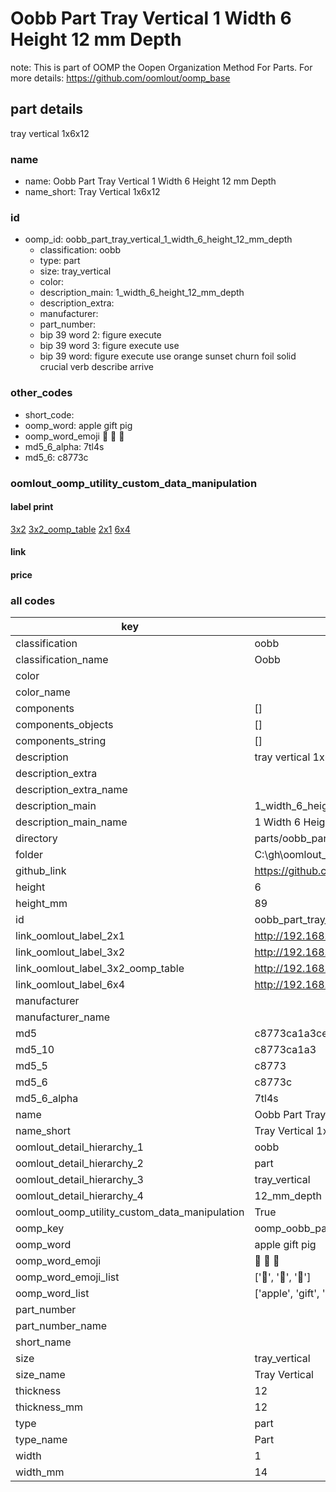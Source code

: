 # Oobb Part Tray Vertical 1 Width 6 Height 12 mm Depth  

note: This is part of OOMP the Oopen Organization Method For Parts. For more details: https://github.com/oomlout/oomp_base

##  part details
  



tray vertical 1x6x12



### name
* name: Oobb Part Tray Vertical 1 Width 6 Height 12 mm Depth
* name_short: Tray Vertical 1x6x12 
### id
* oomp_id: oobb_part_tray_vertical_1_width_6_height_12_mm_depth
  * classification: oobb
  * type: part
  * size: tray_vertical
  * color: 
  * description_main: 1_width_6_height_12_mm_depth
  * description_extra: 
  * manufacturer: 
  * part_number: 
  * bip 39 word 2: figure execute
  * bip 39 word 3: figure execute use
  * bip 39 word: figure execute use orange sunset churn foil solid crucial verb describe arrive

### other_codes
* short_code: 
* oomp_word: apple gift pig
* oomp_word_emoji :apple: :gift: :pig:
* md5_6_alpha: 7tl4s
* md5_6: c8773c






### oomlout_oomp_utility_custom_data_manipulation
#### label print
[3x2](http://192.168.1.245:1112/?label=oomp%207tl4s)
[3x2_oomp_table](http://192.168.1.108:1112/?label=oomp%207tl4s)
[2x1](http://192.168.1.242:1112/?label=oomp%207tl4s)
[6x4](http://192.168.1.55:1112/?label=oomp%207tl4s)    

#### link

                              

#### price







### all codes 
| key | value |  
| --- | --- |  
| classification | oobb |  
| classification_name | Oobb |  
| color |  |  
| color_name |  |  
| components | [] |  
| components_objects | [] |  
| components_string | [] |  
| description | tray vertical 1x6x12 |  
| description_extra |  |  
| description_extra_name |  |  
| description_main | 1_width_6_height_12_mm_depth |  
| description_main_name | 1 Width 6 Height 12 mm Depth |  
| directory | parts/oobb_part_tray_vertical_1_width_6_height_12_mm_depth |  
| folder | C:\gh\oomlout_oobb_version_4_generated_parts\parts\oobb_part_tray_vertical_1_width_6_height_12_mm_depth |  
| github_link | https://github.com/oomlout/oomlout_oomp_part_src/tree/main/parts/oobb_part_tray_vertical_1_width_6_height_12_mm_depth |  
| height | 6 |  
| height_mm | 89 |  
| id | oobb_part_tray_vertical_1_width_6_height_12_mm_depth |  
| link_oomlout_label_2x1 | http://192.168.1.242:1112/?label=oomp%207tl4s |  
| link_oomlout_label_3x2 | http://192.168.1.245:1112/?label=oomp%207tl4s |  
| link_oomlout_label_3x2_oomp_table | http://192.168.1.108:1112/?label=oomp%207tl4s |  
| link_oomlout_label_6x4 | http://192.168.1.55:1112/?label=oomp%207tl4s |  
| manufacturer |  |  
| manufacturer_name |  |  
| md5 | c8773ca1a3ceab4ca36cc9bddf53cab0 |  
| md5_10 | c8773ca1a3 |  
| md5_5 | c8773 |  
| md5_6 | c8773c |  
| md5_6_alpha | 7tl4s |  
| name | Oobb Part Tray Vertical 1 Width 6 Height 12 mm Depth |  
| name_short | Tray Vertical 1x6x12  |  
| oomlout_detail_hierarchy_1 | oobb |  
| oomlout_detail_hierarchy_2 | part |  
| oomlout_detail_hierarchy_3 | tray_vertical |  
| oomlout_detail_hierarchy_4 | 12_mm_depth |  
| oomlout_oomp_utility_custom_data_manipulation | True |  
| oomp_key | oomp_oobb_part_tray_vertical_1_width_6_height_12_mm_depth |  
| oomp_word | apple gift pig |  
| oomp_word_emoji | :apple: :gift: :pig: |  
| oomp_word_emoji_list | [':apple:', ':gift:', ':pig:'] |  
| oomp_word_list | ['apple', 'gift', 'pig'] |  
| part_number |  |  
| part_number_name |  |  
| short_name |  |  
| size | tray_vertical |  
| size_name | Tray Vertical |  
| thickness | 12 |  
| thickness_mm | 12 |  
| type | part |  
| type_name | Part |  
| width | 1 |  
| width_mm | 14 |  
